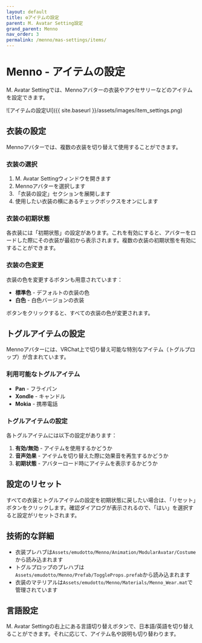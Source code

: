 ```yaml
---
layout: default
title: ⚙️アイテムの設定
parent: M. Avatar Setting設定
grand_parent: Menno
nav_order: 3
permalink: /menno/mas-settings/items/
---
```


# Menno - アイテムの設定

M. Avatar Settingでは、Mennoアバターの衣装やアクセサリーなどのアイテムを設定できます。

![アイテムの設定UI]({{ site.baseurl }}/assets/images/item_settings.png)

## 衣装の設定

Mennoアバターでは、複数の衣装を切り替えて使用することができます。

### 衣装の選択

1. M. Avatar Settingウィンドウを開きます
2. Mennoアバターを選択します
3. 「衣装の設定」セクションを展開します
4. 使用したい衣装の横にあるチェックボックスをオンにします

### 衣装の初期状態

各衣装には「初期状態」の設定があります。これを有効にすると、アバターをロードした際にその衣装が最初から表示されます。複数の衣装の初期状態を有効にすることができます。

### 衣装の色変更

衣装の色を変更するボタンも用意されています：

* **標準色** - デフォルトの衣装の色
* **白色** - 白色バージョンの衣装

ボタンをクリックすると、すべての衣装の色が変更されます。

## トグルアイテムの設定

Mennoアバターには、VRChat上で切り替え可能な特別なアイテム（トグルプロップ）が含まれています。

### 利用可能なトグルアイテム

* **Pan** - フライパン
* **Xondle** - キャンドル
* **Mokia** - 携帯電話

### トグルアイテムの設定

各トグルアイテムには以下の設定があります：

1. **有効/無効** - アイテムを使用するかどうか
2. **音声効果** - アイテムを切り替えた際に効果音を再生するかどうか
3. **初期状態** - アバターロード時にアイテムを表示するかどうか

## 設定のリセット

すべての衣装とトグルアイテムの設定を初期状態に戻したい場合は、「リセット」ボタンをクリックします。確認ダイアログが表示されるので、「はい」を選択すると設定がリセットされます。

## 技術的な詳細

* 衣装プレハブは`Assets/emudotto/Menno/Animation/ModularAvatar/Costume`から読み込まれます
* トグルプロップのプレハブは`Assets/emudotto/Menno/Prefab/ToggleProps.prefab`から読み込まれます
* 衣装のマテリアルは`Assets/emudotto/Menno/Materials/Menno_Wear.mat`で管理されています

## 言語設定

M. Avatar Settingの右上にある言語切り替えボタンで、日本語/英語を切り替えることができます。それに応じて、アイテム名や説明も切り替わります。 